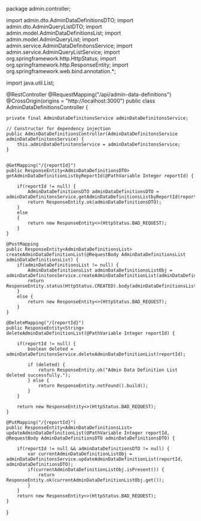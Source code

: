 package admin.controller;


import admin.dto.AdminDataDefinitionsDTO;
import admin.dto.AdminQueryListDTO;
import admin.model.AdminDataDefinitionsList;
import admin.model.AdminQueryList;
import admin.service.AdminDataDefinitonsService;
import admin.service.AdminQueryListService;
import org.springframework.http.HttpStatus;
import org.springframework.http.ResponseEntity;
import org.springframework.web.bind.annotation.*;

import java.util.List;

@RestController
@RequestMapping("/api/admin-data-definitions")
@CrossOrigin(origins = "http://localhost:3000")
public class AdminDataDefinitionsController {

    private final AdminDataDefinitonsService adminDataDefinitonsService;

    // Constructor for dependency injection
    public AdminDataDefinitionsController(AdminDataDefinitonsService adminDataDefinitonsService) {
        this.adminDataDefinitonsService = adminDataDefinitonsService;
    }


    @GetMapping("/{reportId}")
    public ResponseEntity<AdminDataDefinitionsDTO> getAdminDataDefinitionListbyReportId(@PathVariable Integer reportId) {

        if(reportId != null) {
            AdminDataDefinitionsDTO adminDataDefinitionsDTO = adminDataDefinitonsService.getAdminDataDefinitionsListbyReportId(reportId);
            return ResponseEntity.ok(adminDataDefinitionsDTO);
        }
        else
        {
            return new ResponseEntity<>(HttpStatus.BAD_REQUEST);
        }
    }

    @PostMapping
    public ResponseEntity<AdminDataDefinitionsList> createAdminDataDefinitionList(@RequestBody AdminDataDefinitionsList  adminDataDefinitionsList) {
        if(adminDataDefinitionsList != null) {
            AdminDataDefinitionsList adminDataDefinitionsListObj = adminDataDefinitonsService.createAdminDataDefinitionList(adminDataDefinitionsList);
            return ResponseEntity.status(HttpStatus.CREATED).body(adminDataDefinitionsListObj);
        }
        else {
            return new ResponseEntity<>(HttpStatus.BAD_REQUEST);
        }
    }

    @DeleteMapping("/{reportId}")
    public ResponseEntity<String> deleteAdminDataDefinitionList(@PathVariable Integer reportId) {

        if(reportId != null) {
            boolean deleted = adminDataDefinitonsService.deleteAdminDataDefinitionList(reportId);

            if (deleted) {
                return ResponseEntity.ok("Admin Data Definition List deleted successfully.");
            } else {
                return ResponseEntity.notFound().build();
            }
        }

        return new ResponseEntity<>(HttpStatus.BAD_REQUEST);
    }

    @PutMapping("/{reportId}")
    public ResponseEntity<AdminDataDefinitionsList> updateAdminDataDefinitionList(@PathVariable Integer reportId, @RequestBody AdminDataDefinitionsDTO adminDataDefinitionsDTO) {

        if(reportId != null && adminDataDefinitionsDTO != null) {
            var currentAdminDataDefinitionListObj = adminDataDefinitonsService.updateAdminDataDefinitionList(reportId, adminDataDefinitionsDTO);
            if(currentAdminDataDefinitionListObj.isPresent()) {
                return ResponseEntity.ok(currentAdminDataDefinitionListObj.get());
            }
        }
        return new ResponseEntity<>(HttpStatus.BAD_REQUEST);
    }
}
